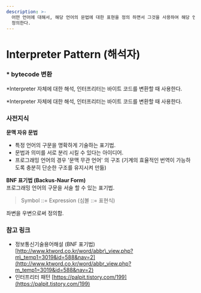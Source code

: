 ```yaml
---
description: >-
  어떤 언어에 대해서, 해당 언어의 문법에 대한 표현을 정의 하면서 그것을 사용하여 해당 언어로 기술된 문장을 해석하는 해석자를 함께
  정의한다.
---
```


# Interpreter Pattern \(해석자\)

### \* bytecode 변환

\*Interpreter 자체에 대한 해석, 인터프리터는 바이트 코드를 변환할 때 사용한다.

\*Interpreter 자체에 대한 해석, 인터프리터는 바이트 코드를 변환할 때 사용한다.

### 사전지식

**문맥 자유 문법**

* 특정 언어의 구문을 명확하게 기술하는 표기법.
* 문법과 의미를 서로 분리 시킬 수 있다는 아이디어.
* 프로그래밍 언어의 경우 '문맥 무관 언어' 의 구조 \(기계의 효율적인 번역이 가능하도록 충분히 단순한 구조를 유지시켜 만듦\) 

**BNF 표기법 \(Backus-Naur Form\)**  
프로그래밍 언어의 구문을 서술 할 수 있는 표기법.

> Symbol ::= Expression \(심볼 ::= 표현식\)

좌변을 우변으로써 정의함.



### 참고 링크

* 정보통신기술용어해설 \(BNF 표기법\) [http://www.ktword.co.kr/word/abbr\_view.php?m\_temp1=3019&id=588&nav=2](http://www.ktword.co.kr/word/abbr_view.php?m_temp1=3019&id=588&nav=2)
* 인터프리터 패턴 [https://palpit.tistory.com/199](https://palpit.tistory.com/199)

